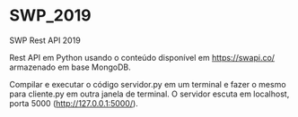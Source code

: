 # SWP_2019
SWP Rest API 2019

Rest API em Python usando o conteúdo disponível em https://swapi.co/ armazenado em base MongoDB.

Compilar e executar o código servidor.py em um terminal e fazer o mesmo para cliente.py em outra janela de terminal.
O servidor escuta em localhost, porta 5000 (http://127.0.0.1:5000/).
